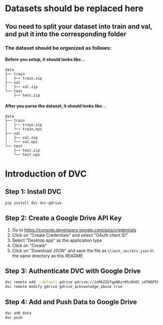 # Datasets should be replaced here

## You need to split your dataset into train and val, and put it into the corresponding folder

### The dataset should be organized as follows:

#### Before you setup, it should looks like...

```
data
├── train
│   ├── train.zip
├── val
│   ├── val.zip
└── test
    ├── test.zip
```

#### After you parse the dataset, it should looks like...

```
data
├── train
│   ├── train.zip
│   └── train.npz
├── val
│   ├── val.zip
│   └── val.npz
└── test
    ├── test.zip
    └── test.npz
```

# Introduction of DVC

## Step 1: Install DVC

```bash
pip install dvc dvc-gdrive
```

## Step 2: Create a Google Drive API Key

1. Go to https://console.developers.google.com/apis/credentials
2. Click on "Create Credentials" and select "OAuth client ID"
3. Select "Desktop app" as the application type
4. Click on "Create"
5. Click on "Download JSON" and save the file as `client_secrets.json` in the same directory as this README

## Step 3: Authenticate DVC with Google Drive

```bash
dvc remote add --default gdrive gdrive://1nR6ZZU7gpNDyrKhz8hOC_vATWGP5hmMG
dvc remote modify gdrive gdrive_acknowledge_abuse true
```

## Step 4: Add and Push Data to Google Drive

```bash
dvc add data
dvc push
```
